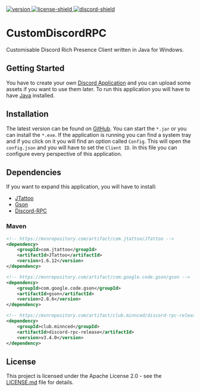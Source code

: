 [version]: https://img.shields.io/github/downloads/PryosCode/CustomDiscordRPC/total?label=Downloads
[download]: https://github.com/PryosCode/CustomDiscordRPC/releases
[discord-invite]: https://discord.gg/bF2GRHq
[license]: https://github.com/PryosCode/CustomDiscordRPC/blob/master/LICENSE
[discord-shield]: https://discordapp.com/api/guilds/350302354639290379/widget.png
[license-shield]: https://img.shields.io/badge/License-Apache%202.0-lightgrey.svg
[ ![version][] ][download]
[ ![license-shield][] ][license]
[ ![discord-shield][] ][discord-invite]

# CustomDiscordRPC

Customisable Discord Rich Presence Client written in Java for Windows.


## Getting Started

You have to create your own [Discord Application](https://discordapp.com/developers/applications) and you can upload some assets if you want to use them later.
To run this application you will have to have [Java](https://www.java.com/) installed.

## Installation

The latest version can be found on [GitHub](https://github.com/PryosCode/CustomDiscordRPC/releases).
You can start the `*.jar` or you can install the `*.exe`.
If the application is running you can find a system tray and if you click on it you will find an option called `Config`.
This will open the `config.json` and you will have to set the `Client ID`.
In this file you can configure every perspective of this application.

## Dependencies

If you want to expand this application, you will have to install:

* [JTattoo](http://www.jtattoo.net/)
* [Gson](https://github.com/google/gson)
* [Discord-RPC](https://github.com/MinnDevelopment/java-discord-rpc)

### Maven

```xml
<!-- https://mvnrepository.com/artifact/com.jtattoo/JTattoo -->
<dependency>
    <groupId>com.jtattoo</groupId>
    <artifactId>JTattoo</artifactId>
    <version>1.6.12</version>
</dependency>

<!-- https://mvnrepository.com/artifact/com.google.code.gson/gson -->
<dependency>
    <groupId>com.google.code.gson</groupId>
    <artifactId>gson</artifactId>
    <version>2.8.6</version>
</dependency>

<!-- https://mvnrepository.com/artifact/club.minnced/discord-rpc-release -->
<dependency>
    <groupId>club.minnced</groupId>
    <artifactId>discord-rpc-release</artifactId>
    <version>v3.4.0</version>
</dependency>
```

## License

This project is licensed under the Apache License 2.0 - see the [LICENSE.md](https://github.com/PryosCode/CustomDiscordRPC/blob/master/LICENSE) file for details.
